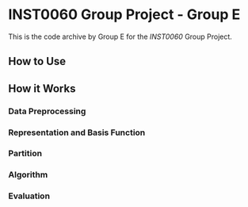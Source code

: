 # INST0060 Group Project - Group E

This is the code archive by Group E for the *INST0060* Group Project.

## How to Use

## How it Works

### Data Preprocessing

### Representation and Basis Function

### Partition

### Algorithm

### Evaluation
